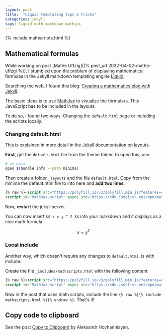 ```yaml
---
layout: post
title:  "Liquid templating tips & tricks"
categories: jekyll
tags: liquid math markdown mathjax
---
```


{% include mathscripts.html %}

## Mathematical formulas

While working on post [Mathe Uffzig]({% post_url 2022-04-02-mathe-uffzgi %}), I stumbled upon the problem of displaying mathematical formulas in the Jekyll markdown templating engine [Liquid](liquid).

Searching the web, I found this blog: [Creating a mathematics blog with Jekyll](https://medium.com/coffee-in-a-klein-bottle/creating-a-mathematics-blog-with-jekyll-78cdee0339f3).

The basic ideas is to use [MathJax][mathjax] to visualize the formulars. This JavaScript has to be included in the layouts. 

To do so, I found two ways: Changing the `default.html` page or including the scripts locally.

### Changing default.html

This is explained in more detail in the [Jekyll documentation on layouts](https://jekyllrb.com/docs/layouts/).

**First**, get the `default.html` file from the theme folder. to open this, use:

~~~sh
# on unix
open $(bundle info --path minima)
~~~

Then create a folder `_layouts` and the file `default.html`. Copy from the minima the default.html file to into here and **add two lines**:

~~~html
{% raw %}<script src="https://polyfill.io/v3/polyfill.min.js?features=es6"></script>
<script id="MathJax-script" async src="https://cdn.jsdelivr.net/npm/mathjax@3/es5/tex-mml-chtml.js"></script>{% endraw %}
~~~

Now, **restart** the jekyll server. 

You can now insert `$$ x = y ^ 2 $$` into your markdown and it displays as a nice math formula:

$$ x = y^2 $$

### Local include

Another way, which doesn't require any changes to `default.html`, is with include.

Create the file `_includes/mathscripts.html` with the following content:

~~~html
{% raw %}<script src="https://polyfill.io/v3/polyfill.min.js?features=es6"></script>
<script id="MathJax-script" async src="https://cdn.jsdelivr.net/npm/mathjax@3/es5/tex-mml-chtml.js"></script>{% endraw %}
~~~

Now in the post that uses math scripts, include the line `{% raw %}{% include mathscripts.html %}{% endraw %}`. That's it! 

## Copy code to clipboard

See the post [Copy to Clipboard](https://www.aleksandrhovhannisyan.com/blog/how-to-add-a-copy-to-clipboard-button-to-your-jekyll-blog/) by Aleksandr Hovhannisyan.


[liquid]: https://shopify.github.io/liquid/
[mathjax]: https://www.mathjax.org